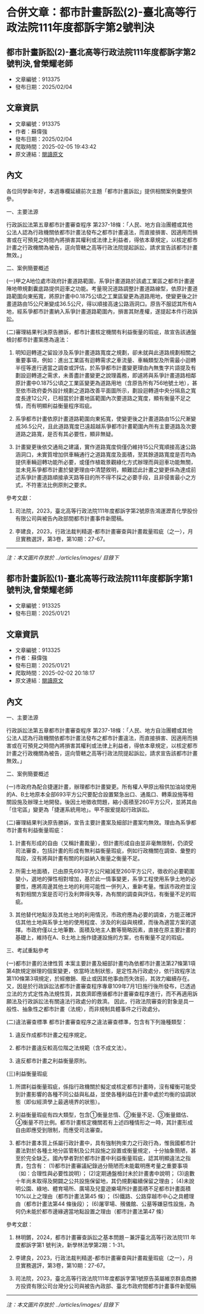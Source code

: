 # 合併文章：都市計畫訴訟(2)-臺北高等行政法院111年度都訴字第2號判決

## 都市計畫訴訟(2)-臺北高等行政法院111年度都訴字第2號判決,曾榮耀老師
- 文章編號：913375
- 發布日期：2025/02/04


## 文章資訊
- 文章編號：913375
- 作者：蘇偉強
- 發布日期：2025/02/04
- 爬取時間：2025-02-05 19:43:42
- 原文連結：[閱讀原文](https://real-estate.get.com.tw/Columns/detail.aspx?no=913375)

## 內文
各位同學新年好，本週專欄延續前次主題「都市計畫訴訟」提供相關案例彙整供參。

一、主要法源

行政訴訟法第五章都市計畫審查程序 第237-18條：「人民、地方自治團體或其他公法人認為行政機關依都市計畫法發布之都市計畫違法，而直接損害、因適用而損害或在可預見之時間內將損害其權利或法律上利益者，得依本章規定，以核定都市計畫之行政機關為被告，逕向管轄之高等行政法院提起訴訟，請求宣告該都市計畫無效。」

二、案例簡要概述

(一)甲之A地位處市政府計畫道路範圍，系爭計畫道路於該處工業區之都市計畫邊陲地帶規劃囊底路提供迴車之功能。考量現況道路調整計畫道路線型，依原計畫道路範圍向東拓寬，將原計畫中0.1875公頃之工業區變更為道路用地，使變更後之計畫道路由15公尺漸變成36.5公尺，得以順接高速公路涵洞口。原告不服認其所有A地，經系爭都市計畫納入系爭計畫道路範圍內，損害其財產權，遂提起本件行政訴訟。

(二)審理結果判決原告勝訴，都市計畫核定機關有利益衡量的瑕疵，故宣告該通盤檢討都市計畫案應為違法：

1. 明知迴轉道之留設涉及系爭計畫道路寬度之規劃，卻未就與此道路規劃相關之重要事項，例如：進出工業區有迴轉需求之車流量、車輛類型及所需最小迴轉半徑等進行適當之調查或評估，於系爭都市計畫變更理由內無隻字片語提及有劃設迴轉道之需求，未善盡計畫變更之說理義務，即遽將與系爭計畫道路相鄰原計畫中0.1875公頃之工業區變更為道路用地（含原告所有756地號土地），甚至依市政府委外設計規劃之道路改善平面圖所示，劃設迴轉道中央分隔島之寬度長達12公尺，已相當於計畫地區範圍內次要道路之寬度，顯有衡量不足之情，而有明顯利益衡量程序瑕疵。

2. 系爭都市計畫依原計畫道路範圍向東拓寬，使變更後之計畫道路由15公尺漸變成36.5公尺，且此道路寬度已遠超越系爭都市計畫範圍內所有主要道路及次要道路之路寬，是否有其必要性，顯非無疑。

3. 計畫變更後依交通局之建議，實作道路寬度倘僅仍維持15公尺寬順接高速公路涵洞口，未實質增加供車輛通行之道路寬度及面積，至其餘道路寬度是否均為提供車輛迴轉功能所必要，或僅作植栽景觀綠化方式辦理而與迴車功能無關，並未見系爭都市計畫於變更理由中清楚敘明，顯難認此計畫之變更係為達成前述系爭計畫道路順接承天路等目的所不得不採之必要手段，且非侵害最小之方式，不符憲法比例原則之要求。

參考文獻：

1. 司法院，2023，臺北高等行政法院111年度都訴字第2號原告鴻運瀝青化學股份有限公司與被告內政部間都市計畫事件新聞稿。

2. 李建良，2023，行政法裁判精選-都市計畫審查與計畫裁量瑕疵（之一），月旦實務選評，第3卷，第10期：27-67。

---
*注：本文圖片存放於 ../articles/images/ 目錄下*


## 都市計畫訴訟(1)-臺北高等行政法院111年度都訴字第1號判決,曾榮耀老師
- 文章編號：913325
- 發布日期：2025/01/21


## 文章資訊
- 文章編號：913325
- 作者：蘇偉強
- 發布日期：2025/01/21
- 爬取時間：2025-02-02 20:18:17
- 原文連結：[閱讀原文](https://real-estate.get.com.tw/Columns/detail.aspx?no=913325)

## 內文
一、主要法源

行政訴訟法第五章都市計畫審查程序 第237-18條：「人民、地方自治團體或其他公法人認為行政機關依都市計畫法發布之都市計畫違法，而直接損害、因適用而損害或在可預見之時間內將損害其權利或法律上利益者，得依本章規定，以核定都市計畫之行政機關為被告，逕向管轄之高等行政法院提起訴訟，請求宣告該都市計畫無效。」

二、案例簡要概述

(一)市政府為配合捷運計畫，辦理都市計畫變更。所有權人甲原出租供加油站使用的A、B土地原本全部693平方公尺要配合設置緊急出口、通風口、轉乘設施等相關設施及辦理土地開發。後因土地徵收問題，縮小面積至260平方公尺，並將其由「住宅區」變更為「捷運系統用地」。甲不服爰提起行政訴訟。

(二)審理結果判決原告勝訴，宣告主要計畫案及細部計畫案均無效。理由為系爭都市計畫有利益衡量瑕疵：

1. 計畫有形成的自由（又稱計畫裁量），但計畫形成自由並非毫無限制，仍須受司法審查，包括計畫的形成有無利益衡量瑕疵，例如行政機關在調查、彙整的階段，沒有將與計畫有關的利益納入衡量之衡量不足。

2. 所需土地面積，已由原先693平方公尺縮減至260平方公尺，徵收的必要範圍變小，選地的彈性相對增加，基於此一情事變更，系爭工程使用系爭土地的必要性，應將周邊其他土地的利用可能性一併列入，重新考量。惟該市政府並沒有對相關方案是否可行及利弊得失等，為有關的調查與評估，有衡量不足的瑕疵。

3. 其他替代地點涉及其他土地的利用情況，市政府應為必要的調查，方能正確評估其他土地與系爭土地的使用程度、涉及的利益與規模，而後為適當方案的選擇。市政府僅以土地筆數、面積及地主人數等簡略因素，直接在原主要計畫的基礎上，維持在A、B土地上施作捷運設施的方案，也有衡量不足的瑕疵。

三、考試重點參考

(一)都市計畫的法律性質 本案主要計畫及細部計畫均為依都市計畫法第27條第1項第4款規定辦理的個案變更，依當時法制狀態，是定性為行政處分，依行政程序法第110條第3項規定，於經撤銷、廢止或因其他事由而失效前，其效力繼續存在。又，因是於行政訴訟法都市計畫審查程序專章109年7月1日施行後所發布，已透過立法的方式定性為法規性質，其救濟即應循都市計畫審查程序進行，而不再適用訴願法及行政訴訟法有關違法行政處分的救濟。 因此，行政法院審查的對象是具一般性、抽象性之都市計畫（法規），而非規制具體事件之行政處分。

(二)違法審查標準 都市計畫審查程序之違法審查標準，包含有下列幾種類型：

1. 違反作成都市計畫之程序規定。

2. 都市計畫違反較高位階之法規範（含不成文法）。

3. 違反都市計畫之利益衡量原則。

(三)利益衡量瑕疵

1. 所謂利益衡量瑕疵，係指行政機關於擬定或核定都市計畫時，沒有權衡可能受到計畫影響的各種不同公益與私益，並使各種利益在計畫中處於均衡的協調狀態（即似經濟學上最適境界的狀態）。

2. 利益衡量瑕疵有四大類型，包含①衡量怠惰、②衡量不足、③衡量錯估、④衡量不符比例。都市計畫核定機關若有上述四種情形之一時，其計畫形成自由即應受到限制，而應受司法審查。

3. 都市計畫本質上係屬行政計畫中，具有強制拘束力之行政行為，惟我國都市計畫法對於各種土地分區管制及公共設施之設置或衡量規定，十分抽象簡陋，甚至於完全缺乏。國內學者對於都市計畫中利益衡量瑕疵，認其明顯違法之指責，包含有： (1)都市計畫審議紀錄過分簡陋而未能載明應考量之重要事項（如：合理性與必要性說明）； (2)定期通盤檢討未於計畫書中說明； (3)逾數十年尚未取得及開闢之公共設施保留地，其仍規劃繼續保留之理由； (4)未說明公園、綠地、體育場所、廣場及兒童遊樂場所計畫面積不足都市計畫面積10%以上之理由（都市計畫法第45 條）； (5)鐵路、公路穿越市中心之具體理由（都市計畫法第44 條後段）； (6)屠宰場、殯儀館、公墓等嫌惡性設施，為何仍未能於都市邊緣適當地點設置之理由（都市計畫法第47 條）

參考文獻：

1. 林明鏘，2024，都市計畫審查訴訟之基本問題－兼評臺北高等行政法院111 年度都訴字第1 號判決，新學林法學第2期：1-31。

2. 李建良，2023，行政法裁判精選-都市計畫審查與計畫裁量瑕疵（之一），月旦實務選評，第3卷，第10期：27-67。

3. 司法院，2023，臺北高等行政法院111年度都訴字第1號原告英屬維京群島商勝方投資有限公司台灣分公司與被告內政部、臺北市政府間都市計畫事件新聞稿

---
*注：本文圖片存放於 ../articles/images/ 目錄下*

